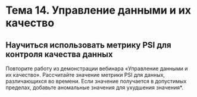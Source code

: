 # Тема 14. Управление данными и их качество
## Научиться использовать метрику PSI для контроля качества данных
Повторите работу из демонстрации вебинара «Управление данными и их качество».
Рассчитайте значение метрики PSI для данных, различающихся во времени. 
Если значение получается в допустимых пределах, добавьте аномальные значения для ухудшения значения*.



